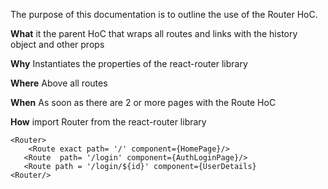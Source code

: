The purpose of this documentation is to outline the use of the Router HoC.

__What__ it the parent HoC that wraps all routes and links with the history object and other props

__Why__ Instantiates the properties of the react-router library

__Where__ Above all routes

__When__ As soon as there are 2 or more pages with the Route HoC

__How__ import Router from the react-router library

```
<Router>
	<Route exact path= '/' component={HomePage}/>
   <Route  path= '/login' component={AuthLoginPage}/>
   <Route path = '/login/${id}' component={UserDetails}
<Router/>
```